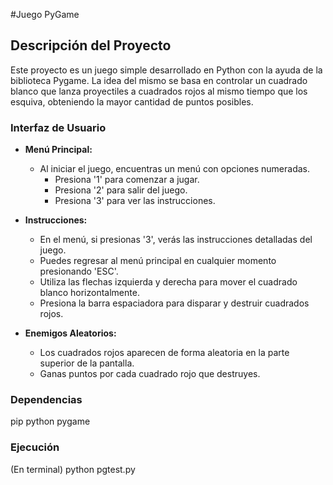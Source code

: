 #Juego PyGame

## Descripción del Proyecto

Este proyecto es un juego simple desarrollado en Python con la ayuda de la biblioteca Pygame. La idea del mismo se basa en controlar un cuadrado blanco que lanza proyectiles a cuadrados rojos al mismo tiempo que los esquiva, obteniendo la mayor cantidad de puntos posibles.


### Interfaz de Usuario

- **Menú Principal:**
  - Al iniciar el juego, encuentras un menú con opciones numeradas.
    - Presiona '1' para comenzar a jugar.
    - Presiona '2' para salir del juego.
    - Presiona '3' para ver las instrucciones.

- **Instrucciones:**
  - En el menú, si presionas '3', verás las instrucciones detalladas del juego.
  - Puedes regresar al menú principal en cualquier momento presionando 'ESC'.
  - Utiliza las flechas izquierda y derecha para mover el cuadrado blanco horizontalmente.
  - Presiona la barra espaciadora para disparar y destruir cuadrados rojos.

- **Enemigos Aleatorios:**
  - Los cuadrados rojos aparecen de forma aleatoria en la parte superior de la pantalla.
  - Ganas puntos por cada cuadrado rojo que destruyes.



### Dependencias
pip
python
pygame 

### Ejecución 
(En terminal)
python pgtest.py 
